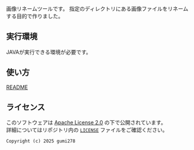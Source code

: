 
画像リネームツールです。
指定のディレクトリにある画像ファイルをリネームする目的で作りました。


## 実行環境

JAVAが実行できる環境が必要です。


## 使い方

[README](https://gumi278.github.io/tofss)


## ライセンス

このソフトウェアは [Apache License 2.0](https://www.apache.org/licenses/LICENSE-2.0) の下で公開されています。  
詳細についてはリポジトリ内の [`LICENSE`](./LICENSE) ファイルをご確認ください。

```text
Copyright (c) 2025 gumi278
```
